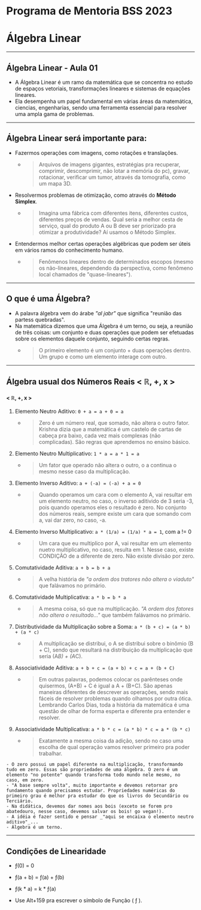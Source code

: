 # Programa de Mentoria BSS 2023
# Álgebra Linear

___

## Álgebra Linear - Aula 01

- A Álgebra Linear é um ramo da matemática que se concentra no estudo de espaços vetoriais, transformações lineares e sistemas de equações lineares.
- Ela desempenha um papel fundamental em várias áreas da matemática, ciencias, engenharias, sendo uma ferramenta essencial para resolver uma ampla gama de problemas. 

___ 

## Álgebra Linear será importante para:

- Fazermos operações com imagens, como rotações e translações.
  - > Arquivos de imagens gigantes, estratégias pra recuperar, comprimir, descomprimir, não lotar a memória do pc), gravar, rotacionar, verificar um tumor, através da tomografia, como um mapa 3D.

- Resolvermos problemas de otimização, como através do __Método Simplex__.
  - > Imagina uma fábrica com diferentes itens, diferentes custos, diferentes preços de vendas. Qual seria a melhor cesta de serviço, qual do produto A ou B deve ser priorizado pra otimizar a produtividade? Aí usamos o Método Simplex. 

- Entendermos melhor certas operações algébricas que podem ser úteis em vários ramos do conhecimento humano.
  - > Fenômenos lineares dentro de determinados escopos (mesmo os não-lineares, dependendo da perspectiva, como fenômeno local chamados de "quase-lineares").

___

## O que é uma Álgebra? 

- A palavra álgebra vem do árabe _"al jabr"_ que significa "reunião das partess quebradas".
- Na matemática dizemos que uma Álgebra é um terno, ou seja, a reunião de três coisas: um conjunto e duas operações que podem ser efetuadas sobre os elementos daquele conjunto, seguindo certas regras.
  - > O primeiro elemento é um conjunto + duas operações dentro. Um grupo e como um elemento interage com outro.

___

## Álgebra usual dos Números Reais < ℝ, +, x >

#### < ℝ, +, x >

1) Elemento Neutro Aditivo: `0 + a = a + 0 = a`
   - > Zero é um número real, que somado, não altera o outro fator. Krishna dizia que a matemática é um castelo de cartas de cabeça pra baixo, cada vez mais complexas (não complicadas). São regras que aprendemos no ensino básico.
2) Elemento Neutro Multiplicativo: `1 * a = a * 1 = a`
   - > Um fator que operado não altera o outro, o a continua o mesmo nesse caso da multiplicação.
3) Elemento Inverso Aditivo: `a + (-a) = (-a) + a = 0`
   - > Quando operamos um cara com o elemento A, vai resultar em um elemento neutro, no caso, o inverso aditivido de 3 seria -3, pois quando operamos eles o resultado é zero. No conjunto dos números reais, sempre existe um cara que somando com a, vai dar zero, no caso, -a. 
4) Elemento Inverso Multiplicativo: `a * (1/a) = (1/a) * a = 1`, com a != 0
   - > Um cara que eu multiplico por A, vai resultar em um elemento nuetro multiplicativo, no caso, resulta em 1. Nesse caso, existe CONDIÇÃO de a diferente de zero. Não existe divisão por zero. 
5) Comutatividade Aditiva: `a + b = b + a`
   - > A velha história de _"a ordem dos tratores não altera o viaduto"_ que falávamos no primário.
6) Comutatividade Multiplicativa: `a * b = b * a`
   - > A mesma coisa, só que na multiplicação. _"A ordem dos fatores não altera o resultado..."_ que também falávamos no primário.
7) Distributividade da Multiplicação sobre a Soma: `a * (b + c) = (a * b) + (a * c)`
   - > A multiplicação se distribui, o A se distribui sobre o binômio (B + C), sendo que resultará na distribuição da multiplicação que seria (A*B) + (A*C).
8) Associatividade Aditiva: `a + b + c = (a + b) + c = a + (b + C)`
   - > Em outras palavras, podemos colocar os parênteses onde quisermos, (A+B) + C é igual a A + (B+C). São apenas maneiras diferentes de descrever as operações, sendo mais fáceis de resolver problemas quando olhamos por outra ótica. Lembrando Carlos Dias, toda a história da matemática é uma questão de olhar de forma esperta e diferente pra entender e resolver.
9) Associatividade Multiplicativa: `a * b * c = (a * b) * c = a * (b * c)`
   - > Exatamente a mesma coisa da adição, sendo no caso uma escolha de qual operação vamos resolver primeiro pra poder trabalhar.
```
- O zero possui um papel diferente na multiplicação, transformando tudo em zero. Essas são propriedades de uma álgebra. O zero é um elemento "no potente" quando transforma todo mundo nele mesmo, no caso, em zero. 
- "A base sempre volta", muito importante e devemos retornar pro fundamento quando precisamos estudar. Propriedades numéricas do primeiro grau é melhor pra estudar do que os livros do Secundário ou Terciário.
- Na didática, devemos dar nomes aos bois (exceto se forem pro abatedouro, nesse caso, devemos salvar os bois! go vegan!).
- A idéia é fazer sentido e pensar _"aqui se encaixa o elemento neutro aditivo"_... 
- Álgebra é um terno.
```
___

## Condições de Linearidade 

- ƒ(0) = 0
- ƒ(a + b) = ƒ(a) + ƒ(b)
- ƒ(k * a) = k * ƒ(a)

- Use Alt+159 pra escrever o símbolo de Função ( ƒ ).
